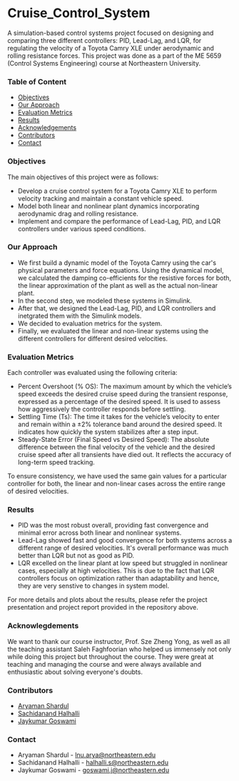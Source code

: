 # Cruise_Control_System
A simulation-based control systems project focused on designing and comparing three different controllers: PID, Lead-Lag, and LQR, for regulating the velocity of a Toyota Camry XLE under aerodynamic and rolling resistance forces. This project was done as a part of the ME 5659 (Control Systems Engineering) course at Northeastern University.

### Table of Content
* [Objectives](#objectives)
* [Our Approach](#our-approach)
* [Evaluation Metrics](#evaluation-metrics)
* [Results](#results)
* [Acknowledgements](#acknowledgements)
* [Contributors](#contributors)
* [Contact](#contact)

### Objectives
The main objectives of this project were as follows:
- Develop a cruise control system for a Toyota Camry XLE to perform velocity tracking and maintain a constant vehicle speed.
- Model both linear and nonlinear plant dynamics incorporating aerodynamic drag and rolling resistance.
- Implement and compare the performance of Lead-Lag, PID, and LQR controllers under various speed conditions.

### Our Approach
- We first build a dynamic model of the Toyota Camry using the car's physical parameters and force equations. Using the dynamical model, we calculated the damping co-efficients for the resistive forces for both, the linear approximation of the plant as well as the actual non-linear plant.
- In the second step, we modeled these systems in Simulink.
- After that, we designed the Lead-Lag, PID, and LQR controllers and inetgrated them with the Simulink models.
- We decided to evaluation metrics for the system.
- Finally, we evaluated the linear and non-linear systems using the different controllers for different desired velocities.

### Evaluation Metrics
Each controller was evaluated using the following criteria:
- Percent Overshoot (% OS): The maximum amount by which the vehicle’s speed exceeds the desired cruise speed during the transient response, expressed as a percentage of the desired speed. It is used to assess how aggressively the controller responds before settling.
- Settling Time (Ts): The time it takes for the vehicle’s velocity to enter and remain within a ±2% tolerance band around the desired speed. It indicates how quickly the system stabilizes after a step input.
- Steady-State Error (Final Speed vs Desired Speed): The absolute difference between the final velocity of the vehicle and the desired cruise speed after all transients have died out. It reflects the accuracy of long-term speed tracking.
  
To ensure consistency, we have used the same gain values for a particular controller for both, the linear and non-linear cases across the entire range of desired velocities. 

### Results
- PID was the most robust overall, providing fast convergence and minimal error across both linear and nonlinear systems.
- Lead-Lag showed fast and good convergence for both systems across a different range of desired velocities. It's overall performance was much better than LQR but not as good as PID. 
- LQR excelled on the linear plant at low speed but struggled in nonlinear cases, especially at high velocities. This is due to the fact that LQR controllers focus on optimization rather than adaptability and hence, they are very senstive to changes in system model.  

For more details and plots about the results, please refer the project presentation and project report provided in the repository above. 

### Acknowlegdements
We want to thank our course instructor, Prof. Sze Zheng Yong, as well as all the teaching assistant Saleh Faghfoorian who helped us immensely not only while doing this project but throughout the course. They were great at teaching and managing the course and were always available and enthusiastic about solving everyone's doubts.

### Contributors
- [Aryaman Shardul](https://github.com/Aryaman22102002)
- [Sachidanand Halhalli]()
- [Jaykumar Goswami](https://github.com/Aryaman22102002/FAST_LIO_Loop_Closure_Test_On_NUANCE/blob/main)

### Contact
- Aryaman Shardul - lnu.arya@northeastern.edu
- Sachidanand Halhalli - halhalli.s@northeastern.edu
- Jaykumar Goswami - goswami.j@northeastern.edu
